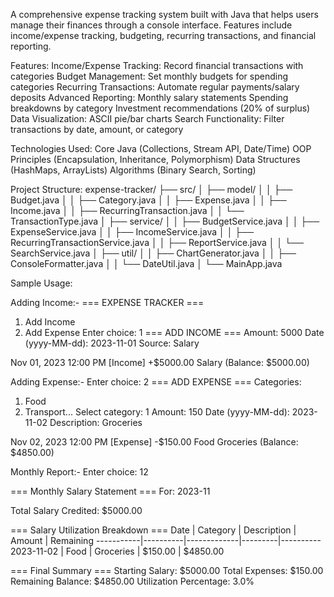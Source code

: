 A comprehensive expense tracking system built with Java that helps users manage their finances through a console interface. Features include income/expense tracking, budgeting, recurring transactions, and financial reporting.

Features:
Income/Expense Tracking: Record financial transactions with categories
Budget Management: Set monthly budgets for spending categories
Recurring Transactions: Automate regular payments/salary deposits
Advanced Reporting:
       Monthly salary statements
       Spending breakdowns by category
       Investment recommendations (20% of surplus)
Data Visualization: ASCII pie/bar charts
Search Functionality: Filter transactions by date, amount, or category

Technologies Used:
Core Java (Collections, Stream API, Date/Time)
OOP Principles (Encapsulation, Inheritance, Polymorphism)
Data Structures (HashMaps, ArrayLists)
Algorithms (Binary Search, Sorting)

Project Structure:
expense-tracker/
├── src/
│   ├── model/
│   │   ├── Budget.java
│   │   ├── Category.java
│   │   ├── Expense.java
│   │   ├── Income.java
│   │   ├── RecurringTransaction.java
│   │   └── TransactionType.java
│   ├── service/
│   │   ├── BudgetService.java
│   │   ├── ExpenseService.java
│   │   ├── IncomeService.java
│   │   ├── RecurringTransactionService.java
│   │   ├── ReportService.java
│   │   └── SearchService.java
│   ├── util/
│   │   ├── ChartGenerator.java
│   │   ├── ConsoleFormatter.java
│   │   └── DateUtil.java
│   └── MainApp.java

Sample Usage:

Adding Income:-
=== EXPENSE TRACKER ===
1. Add Income
2. Add Expense
Enter choice: 1
=== ADD INCOME ===
Amount: 5000
Date (yyyy-MM-dd): 2023-11-01
Source: Salary

Nov 01, 2023 12:00 PM [Income]    +$5000.00               Salary        (Balance: $5000.00)


Adding Expense:-
Enter choice: 2
=== ADD EXPENSE ===
Categories:
1. Food
2. Transport...
Select category: 1
Amount: 150
Date (yyyy-MM-dd): 2023-11-02
Description: Groceries

Nov 02, 2023 12:00 PM [Expense]   -$150.00    Food         Groceries      (Balance: $4850.00)


Monthly Report:-
Enter choice: 12

=== Monthly Salary Statement ===
For: 2023-11

Total Salary Credited: $5000.00

=== Salary Utilization Breakdown ===
Date       | Category | Description | Amount  | Remaining
-----------|----------|-------------|---------|----------
2023-11-02 | Food     | Groceries   | $150.00 | $4850.00

=== Final Summary ===
Starting Salary: $5000.00
Total Expenses: $150.00
Remaining Balance: $4850.00
Utilization Percentage: 3.0%
